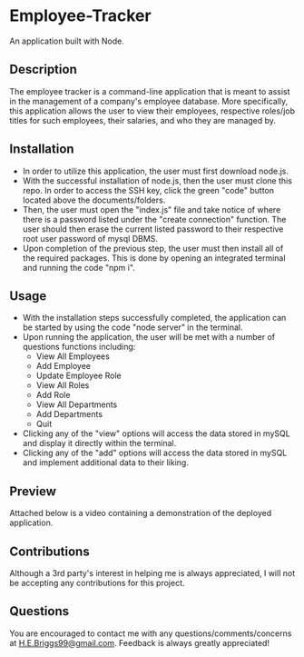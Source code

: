 # Employee-Tracker
An application built with Node.

## Description 
The employee tracker is a command-line application that is meant to assist in the management of a company's employee database. More specifically, this application allows the user to view their employees, respective roles/job titles for such employees, their salaries, and who they are managed by. 

## Installation 
- In order to utilize this application, the user must first download node.js.
- With the successful installation of node.js, then the user must clone this repo. In order to access the SSH key, click the green "code" button located above the documents/folders. 
- Then, the user must open the "index.js" file and take notice of where there is a password listed under the "create connection" function. The user should then erase the current listed password to their respective root user password of mysql DBMS.
- Upon completion of the previous step, the user must then install all of the required packages. This is done by opening an integrated terminal and running the code "npm i".

## Usage
- With the installation steps successfully completed, the application can be started by using the code "node server" in the terminal.
- Upon running the application, the user will be met with a number of questions functions including:
    - View All Employees
    - Add Employee
    - Update Employee Role
    - View All Roles
    - Add Role
    - View All Departments
    - Add Departments
    - Quit
- Clicking any of the "view" options will access the data stored in mySQL and display it directly within the terminal.
- Clicking any of the "add" options will access the data stored in mySQL and implement additional data to their liking. 

## Preview 
Attached below is a video containing a demonstration of the deployed application.

## Contributions
Although a 3rd party's interest in helping me is always appreciated, I will not be accepting any contributions for this project.

## Questions
You are encouraged to contact me with any questions/comments/concerns at H.E.Briggs99@gmail.com. Feedback is always greatly appreciated!